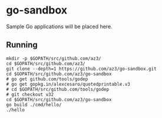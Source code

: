 # go-sandbox
Sample Go applications will be placed here.

Running
-------
```
mkdir -p $GOPATH/src/github.com/az3/
cd $GOPATH/src/github.com/az3/
git clone --depth=1 https://github.com/az3/go-sandbox.git
cd $GOPATH/src/github.com/az3/go-sandbox
# go get github.com/tools/godep
# go get gopkg.in/alexcesaro/quotedprintable.v3
# cd $GOPATH/src/github.com/tools/godep
# git checkout v32
cd $GOPATH/src/github.com/az3/go-sandbox
go build ./cmd/hello/
./hello
```

